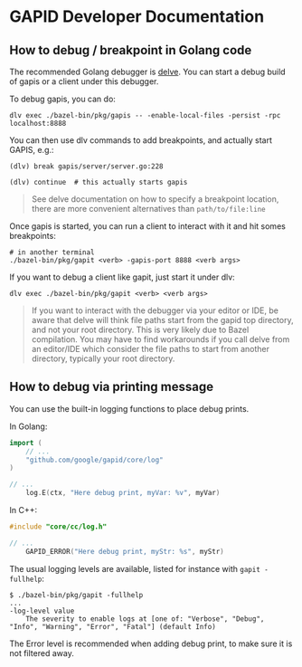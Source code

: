 # GAPID Developer Documentation

## How to debug / breakpoint in Golang code

The recommended Golang debugger is
[delve](https://github.com/go-delve/delve). You can start a debug build of gapis
or a client under this debugger.

To debug gapis, you can do:

```
dlv exec ./bazel-bin/pkg/gapis -- -enable-local-files -persist -rpc localhost:8888
```

You can then use dlv commands to add breakpoints, and actually start GAPIS, e.g.:

```
(dlv) break gapis/server/server.go:228

(dlv) continue  # this actually starts gapis
```

> See delve documentation on how to specify a breakpoint location, there are
> more convenient alternatives than `path/to/file:line`

Once gapis is started, you can run a client to interact with it and hit somes
breakpoints:

```
# in another terminal
./bazel-bin/pkg/gapit <verb> -gapis-port 8888 <verb args>
```

If you want to debug a client like gapit, just start it under dlv:

```
dlv exec ./bazel-bin/pkg/gapit <verb> <verb args>
```

> If you want to interact with the debugger via your editor or IDE, be aware
> that delve will think file paths start from the gapid top directory, and not
> your root directory. This is very likely due to Bazel compilation. You may
> have to find workarounds if you call delve from an editor/IDE which consider
> the file paths to start from another directory, typically your root directory.

## How to debug via printing message

You can use the built-in logging functions to place debug prints.

In Golang:

```go
import (
	// ...
	"github.com/google/gapid/core/log"
)

// ...
	log.E(ctx, "Here debug print, myVar: %v", myVar)
```

In C++:

```c++
#include "core/cc/log.h"

// ...
    GAPID_ERROR("Here debug print, myStr: %s", myStr)
```

The usual logging levels are available, listed for instance with `gapit -fullhelp`:

```
$ ./bazel-bin/pkg/gapit -fullhelp
...
-log-level value
	The severity to enable logs at [one of: "Verbose", "Debug", "Info", "Warning", "Error", "Fatal"] (default Info)
```

The Error level is recommended when adding debug print, to make sure it is not
filtered away.
